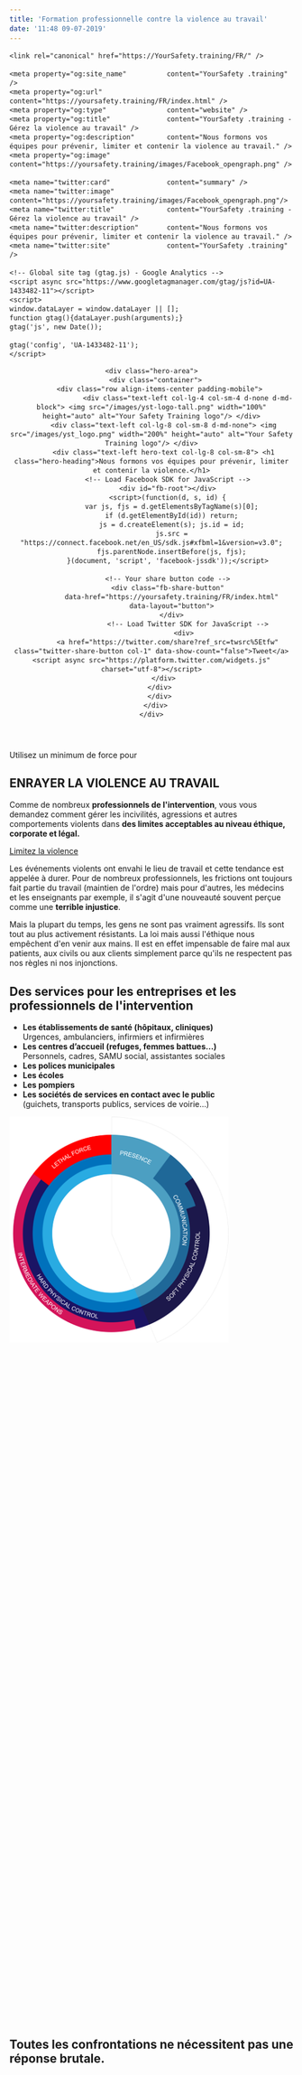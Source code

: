 ```yaml
---
title: 'Formation professionnelle contre la violence au travail'
date: '11:48 09-07-2019'
---
```


<html lang="fr">
  <head>
    <meta charset="utf-8">
    <meta http-equiv="X-UA-Compatible" content="IE=edge">
    <meta name="viewport" content="width=device-width, initial-scale=1, maximum-scale=1, user-scalable=no">
    <title>Formation professionnelle - Nous formons les professionnels de l'urgence à la lutte contre la violence au travail</title>
    <meta name="description" content="Gérez des personnes résistantes grâce à notre formation dédiée aux professionnels de l'urgence.">
    <meta name="" keywords="urgences, police, pompiers, gendarmerie, municipale, infirmiers, psychiatrie, clinique, violence au travail">
    <!-- Bootstrap -->
    <link rel="stylesheet" href="/scss/bootstrap-4.0.0.css">
    <link rel="stylesheet" href="/scss/bluecells.css">
    <link rel="stylesheet" href="https://use.typekit.net/rqs1uhe.css">
    <link rel="stylesheet" href="/scss/responsive.css">

    <link rel="canonical" href="https://YourSafety.training/FR/" />

    <meta property="og:site_name"          content="YourSafety .training" />
    <meta property="og:url"                content="https://yoursafety.training/FR/index.html" />
    <meta property="og:type"               content="website" />
    <meta property="og:title"              content="YourSafety .training - Gérez la violence au travail" />
    <meta property="og:description"        content="Nous formons vos équipes pour prévenir, limiter et contenir la violence au travail." />
    <meta property="og:image"              content="https://yoursafety.training/images/Facebook_opengraph.png" />

    <meta name="twitter:card"              content="summary" />
    <meta name="twitter:image"             content="https://yoursafety.training/images/Facebook_opengraph.png"/>
    <meta name="twitter:title"             content="YourSafety .training - Gérez la violence au travail" />
    <meta name="twitter:description"       content="Nous formons vos équipes pour prévenir, limiter et contenir la violence au travail." />
    <meta name="twitter:site"              content="YourSafety .training" />

    <!-- Global site tag (gtag.js) - Google Analytics -->
    <script async src="https://www.googletagmanager.com/gtag/js?id=UA-1433482-11"></script>
    <script>
    window.dataLayer = window.dataLayer || [];
    function gtag(){dataLayer.push(arguments);}
    gtag('js', new Date());

    gtag('config', 'UA-1433482-11');
    </script>

  </head>
  <body>
   
  <header>
    <div class="overlay"></div>

    <div class="hero-area">
      <div class="container">
        <div class="row align-items-center padding-mobile">
                      <div class="text-left col-lg-4 col-sm-4 d-none d-md-block"> <img src="/images/yst-logo-tall.png" width="100%" height="auto" alt="Your Safety Training logo"/> </div>
          <div class="text-left col-lg-8 col-sm-8 d-md-none"> <img src="/images/yst_logo.png" width="200%" height="auto" alt="Your Safety Training logo"/> </div>
          <div class="text-left hero-text col-lg-8 col-sm-8"> <h1 class="hero-heading">Nous formons vos équipes pour prévenir, limiter et contenir la violence.</h1>
            <!-- Load Facebook SDK for JavaScript -->
            <div id="fb-root"></div>
            <script>(function(d, s, id) {
              var js, fjs = d.getElementsByTagName(s)[0];
              if (d.getElementById(id)) return;
              js = d.createElement(s); js.id = id;
              js.src = "https://connect.facebook.net/en_US/sdk.js#xfbml=1&version=v3.0";
              fjs.parentNode.insertBefore(js, fjs);
            }(document, 'script', 'facebook-jssdk'));</script>

            <!-- Your share button code -->
            <div class="fb-share-button"
              data-href="https://yoursafety.training/FR/index.html"
              data-layout="button">
              </div>
                      <!-- Load Twitter SDK for JavaScript -->
                    <div>
            <a href="https://twitter.com/share?ref_src=twsrc%5Etfw" class="twitter-share-button col-1" data-show-count="false">Tweet</a><script async src="https://platform.twitter.com/widgets.js" charset="utf-8"></script>
          </div>
        </div>
        </div>
      </div>
    </div>
  </header>
  <div class="container">
    <div class="row align-items-end padding-mobile">
      <div class="text-left col-sm-6">
        <div class="text-left"> <span class="minus">Utilisez un minimum de force pour</span>
        <h2>ENRAYER LA VIOLENCE AU TRAVAIL</h2>
        <p class="intro_text">Comme de nombreux <strong>professionnels de l'intervention</strong>, vous vous demandez comment gérer les incivilités, agressions et autres comportements violents dans <b>des limites acceptables au niveau éthique, corporate et légal.</b></p>
        <p><a href="../FR/services.html" class="btn btn-secondary">Limitez la violence</a></p>
      </div>
    </div>
    <div class="text-left col-sm-5 offset-1">
      <p>Les événements violents ont envahi le lieu de travail et cette tendance est appelée à durer. Pour de nombreux professionnels, les frictions ont toujours fait partie du travail (maintien de l'ordre) mais pour d'autres, les médecins et les enseignants par exemple, il s'agit d'une nouveauté souvent perçue comme une <strong>terrible injustice</strong>.</p>
      <p>Mais la plupart du temps, les gens ne sont pas vraiment agressifs. Ils sont tout au plus activement résistants. La loi mais aussi l'éthique nous empêchent d'en venir aux mains. Il est en effet impensable de faire mal aux patients, aux civils ou aux clients simplement parce qu'ils ne respectent pas nos règles ni nos injonctions.</p>
    </div>
  </div>
</div>
<div class="container">
  <div class="row padding-mobile">
    <div class="text-left col-sm-5">
      <h2>Des services pour les entreprises et les professionnels de l'intervention</h2>
    </div>

  <div class="text-left col-sm-6 offset-1">
    <ul>
      <li><strong>Les établissements de santé (hôpitaux, cliniques)</strong><br>
      Urgences, ambulanciers, infirmiers et infirmières</li>
      <li><strong>Les centres d’accueil (refuges, femmes battues…)</strong><br>
      Personnels, cadres, SAMU social, assistantes sociales</li>
      <li><strong>Les polices municipales</strong></li>
      <li><strong>Les écoles</strong></li>
      <li><strong>Les pompiers</strong></li>
      <li><strong>Les sociétés de services en contact avec le public</strong><br>
      (guichets, transports publics, services de voirie…)</li>
    </ul>
  </div>
</div>
</div>
<div class="container-fluid">
  <div class="row intro align-items-center">
    <div class="text-center col-lg-10 offset-1 col-md-10" style="min-height:40vh;"><img src="/images/legal_force.png" height="400" width="auto" alt="Cercle de la violence"></div>
    <div class="text-center col-lg-10 offset-1 col-md-10">
      <h2>Toutes les confrontations ne nécessitent pas une réponse brutale.</h2>
    </div>
  </div>
</div>
        
</body>
<!-- jQuery (necessary for Bootstrap's JavaScript plugins) -->
<script src="../js/jquery-3.2.1.min.js"></script>
<!-- Include all compiled plugins (below), or include individual files as needed -->
<script src="../js/popper.min.js"></script>
<script src="../js/bootstrap-4.0.0.js"></script>

</html>